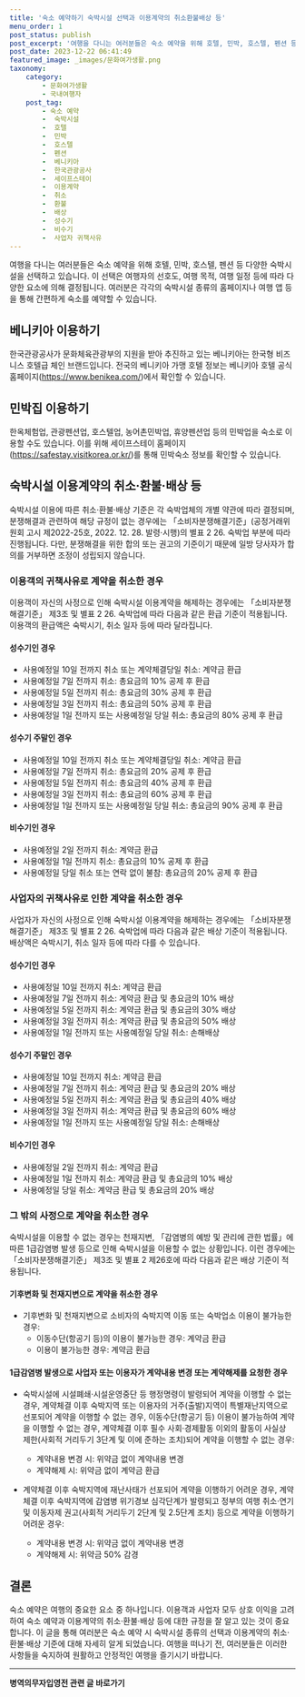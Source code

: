 ```yaml
---
title: '숙소 예약하기 숙박시설 선택과 이용계약의 취소환불배상 등'
menu_order: 1
post_status: publish
post_excerpt: '여행을 다니는 여러분들은 숙소 예약을 위해 호텔, 민박, 호스텔, 펜션 등 다양한 숙박시설을 선택하고 있습니다. 이 선택은 여행자의 선호도, 여행 목적, 여행 일정 등에 따라 다양한 요소에 의해 결정됩니다. 여러분은 각각의 숙박시설 종류의 홈페이지나 여행 앱 등을 통해 간편하게 숙소를 예약할 수 있습니다.'
post_date: 2023-12-22 06:41:49
featured_image: _images/문화여가생활.png
taxonomy:
    category:
        - 문화여가생활
        - 국내여행자
    post_tag:
        - 숙소 예약
        -  숙박시설
        -  호텔
        -  민박
        -  호스텔
        -  펜션
        -  베니키아
        -  한국관광공사
        -  세이프스테이
        -  이용계약
        -  취소
        -  환불
        -  배상
        -  성수기
        -  비수기
        -  사업자 귀책사유
---
```



여행을 다니는 여러분들은 숙소 예약을 위해 호텔, 민박, 호스텔, 펜션 등 다양한 숙박시설을 선택하고 있습니다. 이 선택은 여행자의 선호도, 여행 목적, 여행 일정 등에 따라 다양한 요소에 의해 결정됩니다. 여러분은 각각의 숙박시설 종류의 홈페이지나 여행 앱 등을 통해 간편하게 숙소를 예약할 수 있습니다.

## 베니키아 이용하기

한국관광공사가 문화체육관광부의 지원을 받아 추진하고 있는 베니키아는 한국형 비즈니스 호텔급 체인 브랜드입니다. 전국의 베니키아 가맹 호텔 정보는 베니키아 호텔 공식 홈페이지(https://www.benikea.com/)에서 확인할 수 있습니다.

## 민박집 이용하기

한옥체험업, 관광펜션업, 호스텔업, 농어촌민박업, 휴양펜션업 등의 민박업을 숙소로 이용할 수도 있습니다. 이를 위해 세이프스테이 홈페이지(https://safestay.visitkorea.or.kr/)를 통해 민박숙소 정보를 확인할 수 있습니다.

## 숙박시설 이용계약의 취소·환불·배상 등

숙박시설 이용에 따른 취소·환불·배상 기준은 각 숙박업체의 개별 약관에 따라 결정되며, 분쟁해결과 관련하여 해당 규정이 없는 경우에는 「소비자분쟁해결기준」(공정거래위원회 고시 제2022-25호, 2022. 12. 28. 발령·시행)의 별표 2 26. 숙박업 부분에 따라 진행됩니다. 다만, 분쟁해결을 위한 합의 또는 권고의 기준이기 때문에 일방 당사자가 합의를 거부하면 조정이 성립되지 않습니다.

### 이용객의 귀책사유로 계약을 취소한 경우

이용객이 자신의 사정으로 인해 숙박시설 이용계약을 해제하는 경우에는 「소비자분쟁해결기준」 제3조 및 별표 2 26. 숙박업에 따라 다음과 같은 환급 기준이 적용됩니다. 이용객의 환급액은 숙박시기, 취소 일자 등에 따라 달라집니다.

#### 성수기인 경우

- 사용예정일 10일 전까지 취소 또는 계약체결당일 취소: 계약금 환급
- 사용예정일 7일 전까지 취소: 총요금의 10% 공제 후 환급
- 사용예정일 5일 전까지 취소: 총요금의 30% 공제 후 환급
- 사용예정일 3일 전까지 취소: 총요금의 50% 공제 후 환급
- 사용예정일 1일 전까지 또는 사용예정일 당일 취소: 총요금의 80% 공제 후 환급

#### 성수기 주말인 경우

- 사용예정일 10일 전까지 취소 또는 계약체결당일 취소: 계약금 환급
- 사용예정일 7일 전까지 취소: 총요금의 20% 공제 후 환급
- 사용예정일 5일 전까지 취소: 총요금의 40% 공제 후 환급
- 사용예정일 3일 전까지 취소: 총요금의 60% 공제 후 환급
- 사용예정일 1일 전까지 또는 사용예정일 당일 취소: 총요금의 90% 공제 후 환급

#### 비수기인 경우

- 사용예정일 2일 전까지 취소: 계약금 환급
- 사용예정일 1일 전까지 취소: 총요금의 10% 공제 후 환급
- 사용예정일 당일 취소 또는 연락 없이 불참: 총요금의 20% 공제 후 환급

### 사업자의 귀책사유로 인한 계약을 취소한 경우

사업자가 자신의 사정으로 인해 숙박시설 이용계약을 해제하는 경우에는 「소비자분쟁해결기준」 제3조 및 별표 2 26. 숙박업에 따라 다음과 같은 배상 기준이 적용됩니다. 배상액은 숙박시기, 취소 일자 등에 따라 다를 수 있습니다.

#### 성수기인 경우

- 사용예정일 10일 전까지 취소: 계약금 환급
- 사용예정일 7일 전까지 취소: 계약금 환급 및 총요금의 10% 배상
- 사용예정일 5일 전까지 취소: 계약금 환급 및 총요금의 30% 배상
- 사용예정일 3일 전까지 취소: 계약금 환급 및 총요금의 50% 배상
- 사용예정일 1일 전까지 또는 사용예정일 당일 취소: 손해배상

#### 성수기 주말인 경우

- 사용예정일 10일 전까지 취소: 계약금 환급
- 사용예정일 7일 전까지 취소: 계약금 환급 및 총요금의 20% 배상
- 사용예정일 5일 전까지 취소: 계약금 환급 및 총요금의 40% 배상
- 사용예정일 3일 전까지 취소: 계약금 환급 및 총요금의 60% 배상
- 사용예정일 1일 전까지 또는 사용예정일 당일 취소: 손해배상

#### 비수기인 경우

- 사용예정일 2일 전까지 취소: 계약금 환급
- 사용예정일 1일 전까지 취소: 계약금 환급 및 총요금의 10% 배상
- 사용예정일 당일 취소: 계약금 환급 및 총요금의 20% 배상

### 그 밖의 사정으로 계약을 취소한 경우

숙박시설을 이용할 수 없는 경우는 천재지변, 「감염병의 예방 및 관리에 관한 법률」에 따른 1급감염병 발생 등으로 인해 숙박시설을 이용할 수 없는 상황입니다. 이런 경우에는 「소비자분쟁해결기준」 제3조 및 별표 2 제26호에 따라 다음과 같은 배상 기준이 적용됩니다.

#### 기후변화 및 천재지변으로 계약을 취소한 경우

- 기후변화 및 천재지변으로 소비자의 숙박지역 이동 또는 숙박업소 이용이 불가능한 경우:
  - 이동수단(항공기 등)의 이용이 불가능한 경우: 계약금 환급
  - 이용이 불가능한 경우: 계약금 환급

#### 1급감염병 발생으로 사업자 또는 이용자가 계약내용 변경 또는 계약해제를 요청한 경우

- 숙박시설에 시설폐쇄·시설운영중단 등 행정명령이 발령되어 계약을 이행할 수 없는 경우, 계약체결 이후 숙박지역 또는 이용자의 거주(출발)지역이 특별재난지역으로 선포되어 계약을 이행할 수 없는 경우, 이동수단(항공기 등) 이용이 불가능하여 계약을 이행할 수 없는 경우, 계약체결 이후 필수 사회·경제활동 이외의 활동이 사실상 제한(사회적 거리두기 3단계 및 이에 준하는 조치)되어 계약을 이행할 수 없는 경우:
  - 계약내용 변경 시: 위약금 없이 계약내용 변경
  - 계약해제 시: 위약금 없이 계약금 환급

- 계약체결 이후 숙박지역에 재난사태가 선포되어 계약을 이행하기 어려운 경우, 계약체결 이후 숙박지역에 감염병 위기경보 심각단계가 발령되고 정부의 여행 취소·연기 및 이동자제 권고(사회적 거리두기 2단계 및 2.5단계 조치) 등으로 계약을 이행하기 어려운 경우:
  - 계약내용 변경 시: 위약금 없이 계약내용 변경
  - 계약해제 시: 위약금 50% 감경

## 결론

숙소 예약은 여행의 중요한 요소 중 하나입니다. 이용객과 사업자 모두 상호 이익을 고려하여 숙소 예약과 이용계약의 취소·환불·배상 등에 대한 규정을 잘 알고 있는 것이 중요합니다. 이 글을 통해 여러분은 숙소 예약 시 숙박시설 종류의 선택과 이용계약의 취소·환불·배상 기준에 대해 자세히 알게 되었습니다. 여행을 떠나기 전, 여러분들은 이러한 사항들을 숙지하여 원활하고 안정적인 여행을 즐기시기 바랍니다.
<!-- wp:separator -->
<hr class="wp-block-separator has-alpha-channel-opacity"/>
<!-- /wp:separator -->

<!-- wp:group {"backgroundColor":"base","layout":{"type":"constrained"}} -->
<div class="wp-block-group has-base-background-color has-background"><!-- wp:paragraph {"align":"center","fontSize":"medium"} -->
<p class="has-text-align-center has-large-font-size"><strong>병역의무자입영전 관련 글 바로가기</strong></p>
<!-- /wp:paragraph -->


<!-- wp:latest-posts
{"categories":[{"id":9092,"count":19,"description":"","link":"https://uknowlaw.com/category/%eb%b3%91%ec%97%ad%ec%9d%98%eb%ac%b4%ec%9e%90%ec%9e%85%ec%98%81%ec%a0%84/","name":"병역의무자입영전","slug":"병역의무자입영전","taxonomy":"category","parent":0,"meta":[],"_links":{"self":[{"href":"https://uknowlaw.com/wp-json/wp/v2/categories/9092"}],"collection":[{"href":"https://uknowlaw.com/wp-json/wp/v2/categories"}],"about":[{"href":"https://uknowlaw.com/wp-json/wp/v2/taxonomies/category"}],"wp:post_type":[{"href":"https://uknowlaw.com/wp-json/wp/v2/posts?categories=9092"}],"curies":[{"name":"wp","href":"https://api.w.org/{rel}","templated":true}]}}],"postsToShow":100,"excerptLength":28,"postLayout":"grid","columns":2,"featuredImageAlign":"left","featuredImageSizeSlug":"large","fontSize":"small"} /--></div>
<!-- /wp:group -->